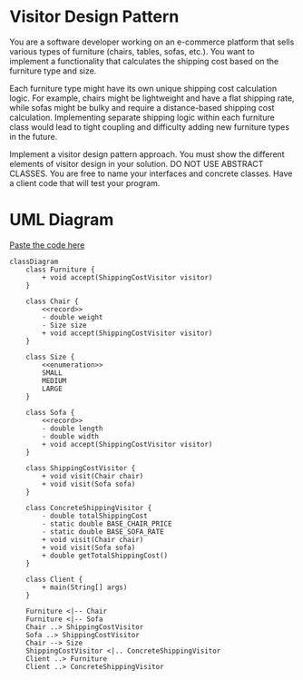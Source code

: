 # Visitor Design Pattern

You are a software developer working on an e-commerce platform that sells various
types of furniture (chairs, tables, sofas, etc.). You want to implement a
functionality that calculates the shipping cost based on the furniture type
and size.

Each furniture type might have its own unique shipping cost calculation logic.
For example, chairs might be lightweight and have a flat shipping rate, while
sofas might be bulky and require a distance-based shipping cost calculation.
Implementing separate shipping logic within each furniture class would lead to
tight coupling and difficulty adding new furniture types in the future.

Implement a visitor design pattern approach. You must show the different elements
of visitor design in your solution.  DO NOT USE ABSTRACT CLASSES. You are free to
name your interfaces and concrete classes. Have a client code that will test your
program.

# UML Diagram

[Paste the code here](https://mermaid.live)

```mermaid
classDiagram
    class Furniture {
        + void accept(ShippingCostVisitor visitor)
    }

    class Chair {
        <<record>>
        - double weight
        - Size size
        + void accept(ShippingCostVisitor visitor)
    }
    
    class Size {
        <<enumeration>>
        SMALL
        MEDIUM
        LARGE
    }

    class Sofa {
        <<record>>
        - double length
        - double width
        + void accept(ShippingCostVisitor visitor)
    }

    class ShippingCostVisitor {
        + void visit(Chair chair)
        + void visit(Sofa sofa)
    }

    class ConcreteShippingVisitor {
        - double totalShippingCost
        - static double BASE_CHAIR_PRICE
        - static double BASE_SOFA_RATE
        + void visit(Chair chair)
        + void visit(Sofa sofa)
        + double getTotalShippingCost()
    }

    class Client {
        + main(String[] args)
    }

    Furniture <|-- Chair
    Furniture <|-- Sofa
    Chair ..> ShippingCostVisitor
    Sofa ..> ShippingCostVisitor
    Chair --> Size
    ShippingCostVisitor <|.. ConcreteShippingVisitor
    Client ..> Furniture
    Client ..> ConcreteShippingVisitor
```

